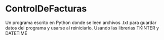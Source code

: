 # ControlDeFacturas
Un programa escrito en Python donde se leen archivos .txt para guardar datos del programa y usarse al reiniciarlo. Usando las librerias TKINTER y DATETIME
